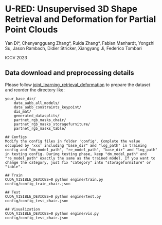 # U-RED: Unsupervised 3D Shape Retrieval and Deformation for Partial Point Clouds

Yan Di*, Chenyangguang Zhang*, Ruida Zhang*, Fabian Manhardt, Yongzhi Su, Jason Rambach, Didier Stricker, Xiangyang Ji, Federico Tombari

ICCV 2023

## Data download and preprocessing details
Please follow [joint_learning_retrieval_deformation](https://github.com/mikacuy/joint_learning_retrieval_deformation) to prepare the dataset and reorder the directory like:
```
your_base_dir/
    data_aabb_all_models/
    data_aabb_constraints_keypoint/
    dis_mat/
    generated_datasplits/
    partnet_rgb_masks_chair/
    partnet_rgb_masks_storagefurniture/
    partnet_rgb_masks_table/

## Configs
Modify the config files in folder 'config'. Complete the value occupied by 'xxx' including "base_dir" and "log_path" in training config and "dm_model_path", "re_model_path", "base_dir" and "log_path" in testing config. During testing phase, keep "dm_model_path" and "re_model_path" exactly the same as the trained model. If you want to change the category, just fix "category" into "storagefurniture" or "table".

## Train
CUDA_VISIBLE_DEVICES=0 python engine/train.py config/config_train_chair.json

## Test
CUDA_VISIBLE_DEVICES=0 python engine/test.py config/config_test_chair.json

## Visualization
CUDA_VISIBLE_DEVICES=0 python engine/vis.py config/config_test_chair.json